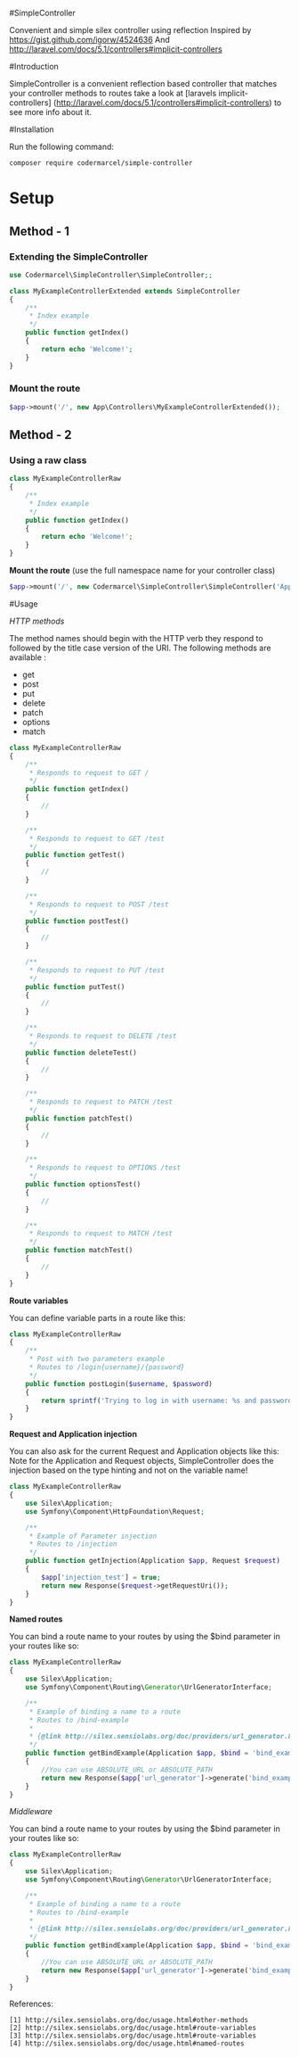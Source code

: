 #SimpleController

 Convenient and simple silex controller using reflection
 Inspired by https://gist.github.com/igorw/4524636
 And http://laravel.com/docs/5.1/controllers#implicit-controllers

#Introduction

SimpleController is a convenient reflection based controller that
matches your controller methods to routes take a look at
[laravels implicit-controllers] (http://laravel.com/docs/5.1/controllers#implicit-controllers)
to see more info about it.



#Installation

Run the following command:

```shell
composer require codermarcel/simple-controller
```

# Setup

## Method - 1

### Extending the SimpleController

```php
use Codermarcel\SimpleController\SimpleController;;

class MyExampleControllerExtended extends SimpleController
{
	/**
	 * Index example
	 */
	public function getIndex()
	{
		return echo 'Welcome!';
	}
}
```

### Mount the route

```php
$app->mount('/', new App\Controllers\MyExampleControllerExtended());
```

## Method - 2

### Using a raw class

```php
class MyExampleControllerRaw
{
	/**
	 * Index example
	 */
	public function getIndex()
	{
		return echo 'Welcome!';
	}
}
```

**Mount the route** (use the full namespace name for your controller class)

```php
$app->mount('/', new Codermarcel\SimpleController\SimpleController('App\Controllers\MyExampleControllerRaw'));
```

#Usage

*HTTP methods*

The method names should begin with the HTTP verb they respond to followed by the title case version of the URI.
The following methods are available :

- get
- post
- put
- delete
- patch
- options
- match

```php
class MyExampleControllerRaw
{
	/**
	 * Responds to request to GET /
	 */
	public function getIndex()
	{
		//
	}

	/**
	 * Responds to request to GET /test
	 */
	public function getTest()
	{
		//
	}

	/**
	 * Responds to request to POST /test
	 */
	public function postTest()
	{
		//
	}

	/**
	 * Responds to request to PUT /test
	 */
	public function putTest()
	{
		//
	}

	/**
	 * Responds to request to DELETE /test
	 */
	public function deleteTest()
	{
		//
	}

	/**
	 * Responds to request to PATCH /test
	 */
	public function patchTest()
	{
		//
	}

	/**
	 * Responds to request to OPTIONS /test
	 */
	public function optionsTest()
	{
		//
	}

	/**
	 * Responds to request to MATCH /test
	 */
	public function matchTest()
	{
		//
	}
}
```


**Route variables**

You can define variable parts in a route like this:


```php
class MyExampleControllerRaw
{
	/**
	 * Post with two parameters example
	 * Routes to /login{username}/{password}
	 */
	public function postLogin($username, $password)
	{
		return sprintf('Trying to log in with username: %s and password: %s', $username, $password);
	}
}
```

**Request and Application injection**

You can also ask for the current Request and Application objects like this:
Note for the Application and Request objects, SimpleController does the injection based on the type hinting and not on the variable name!


```php
class MyExampleControllerRaw
{
	use Silex\Application;
	use Symfony\Component\HttpFoundation\Request;

	/**
	 * Example of Parameter injection
	 * Routes to /injection
	 */
	public function getInjection(Application $app, Request $request)
	{
		$app['injection_test'] = true;
		return new Response($request->getRequestUri());
	}
}
```


**Named routes**

You can bind a route name to your routes by using the $bind parameter in your routes like so:


```php
class MyExampleControllerRaw
{
	use Silex\Application;
	use Symfony\Component\Routing\Generator\UrlGeneratorInterface;

	/**
	 * Example of binding a name to a route
	 * Routes to /bind-example
	 *
	 * {@link http://silex.sensiolabs.org/doc/providers/url_generator.html#usage}
	 */
	public function getBindExample(Application $app, $bind = 'bind_example')
	{
		//You can use ABSOLUTE_URL or ABSOLUTE_PATH
		return new Response($app['url_generator']->generate('bind_example', array(), UrlGeneratorInterface::ABSOLUTE_PATH));
	}
}
```


*Middleware*

You can bind a route name to your routes by using the $bind parameter in your routes like so:


```php
class MyExampleControllerRaw
{
	use Silex\Application;
	use Symfony\Component\Routing\Generator\UrlGeneratorInterface;

	/**
	 * Example of binding a name to a route
	 * Routes to /bind-example
	 *
	 * {@link http://silex.sensiolabs.org/doc/providers/url_generator.html#usage}
	 */
	public function getBindExample(Application $app, $bind = 'bind_example')
	{
		//You can use ABSOLUTE_URL or ABSOLUTE_PATH
		return new Response($app['url_generator']->generate('bind_example', array(), UrlGeneratorInterface::ABSOLUTE_PATH));
	}
}
```

References:

	[1] http://silex.sensiolabs.org/doc/usage.html#other-methods
    [2] http://silex.sensiolabs.org/doc/usage.html#route-variables
    [3] http://silex.sensiolabs.org/doc/usage.html#route-variables
    [4] http://silex.sensiolabs.org/doc/usage.html#named-routes
